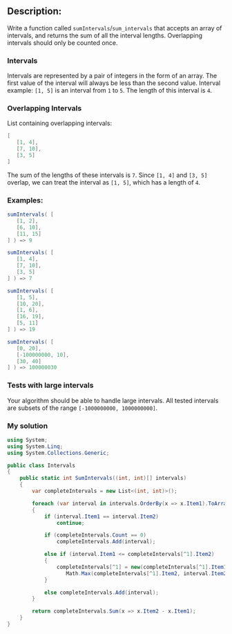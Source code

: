 ## Description:

Write a function called ```sumIntervals```/```sum_intervals``` that accepts an array of intervals, and returns the sum of all the interval lengths.
Overlapping intervals should only be counted once.

### Intervals
Intervals are represented by a pair of integers in the form of an array. The first value of the interval will always be less than the second value.
Interval example: ```[1, 5]``` is an interval from ```1``` to ```5```. The length of this interval is ```4```.

### Overlapping Intervals
List containing overlapping intervals:
```C#
[
   [1, 4],
   [7, 10],
   [3, 5]
]
```
The sum of the lengths of these intervals is ```7```. Since ```[1, 4]``` and ```[3, 5]``` overlap, we can treat the interval as ```[1, 5]```, which has a length of ```4```.

### Examples:
```C#
sumIntervals( [
   [1, 2],
   [6, 10],
   [11, 15]
] ) => 9

sumIntervals( [
   [1, 4],
   [7, 10],
   [3, 5]
] ) => 7

sumIntervals( [
   [1, 5],
   [10, 20],
   [1, 6],
   [16, 19],
   [5, 11]
] ) => 19

sumIntervals( [
   [0, 20],
   [-100000000, 10],
   [30, 40]
] ) => 100000030
```
### Tests with large intervals
Your algorithm should be able to handle large intervals. All tested intervals are subsets of the range ```[-1000000000, 1000000000]```.
### My solution
```C#
using System;
using System.Linq;
using System.Collections.Generic;

public class Intervals
{
    public static int SumIntervals((int, int)[] intervals)
    {
        var completeIntervals = new List<(int, int)>();

        foreach (var interval in intervals.OrderBy(x => x.Item1).ToArray())
        {
            if (interval.Item1 == interval.Item2)
                continue;

            if (completeIntervals.Count == 0)
                completeIntervals.Add(interval);

            else if (interval.Item1 <= completeIntervals[^1].Item2)
            {
                completeIntervals[^1] = new(completeIntervals[^1].Item1,
                   Math.Max(completeIntervals[^1].Item2, interval.Item2));
            }

            else completeIntervals.Add(interval);
        }

        return completeIntervals.Sum(x => x.Item2 - x.Item1);
    }
}
```
